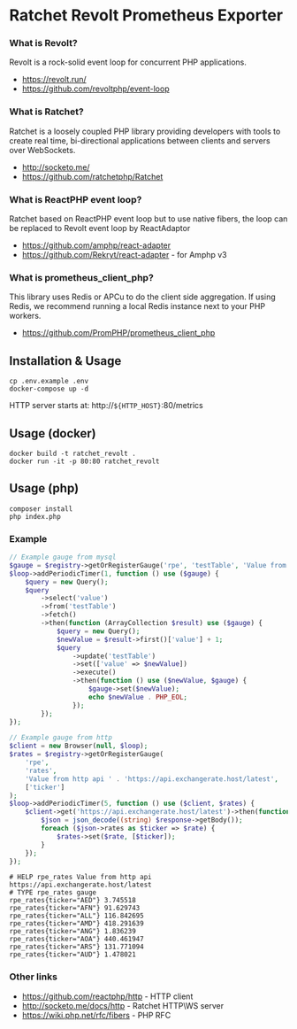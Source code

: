 # Ratchet Revolt Prometheus Exporter

### What is Revolt?

Revolt is a rock-solid event loop for concurrent PHP applications.

-   https://revolt.run/
-   https://github.com/revoltphp/event-loop

### What is Ratchet?

Ratchet is a loosely coupled PHP library providing developers with tools to create real time, bi-directional applications between clients and servers over WebSockets.

-   http://socketo.me/
-   https://github.com/ratchetphp/Ratchet

### What is ReactPHP event loop?

Ratchet based on ReactPHP event loop but to use native fibers, the loop can be replaced to Revolt event loop by ReactAdaptor

-   https://github.com/amphp/react-adapter
-   https://github.com/Rekryt/react-adapter - for Amphp v3

### What is prometheus_client_php?

This library uses Redis or APCu to do the client side aggregation. If using Redis, we recommend running a local Redis instance next to your PHP workers.

-   https://github.com/PromPHP/prometheus_client_php

## Installation & Usage
```shell
cp .env.example .env
docker-compose up -d
```

HTTP server starts at: http://`${HTTP_HOST}`:80/metrics

## Usage (docker)

```shell
docker build -t ratchet_revolt .
docker run -it -p 80:80 ratchet_revolt
```

## Usage (php)

```
composer install
php index.php
```

### Example
```php
// Example gauge from mysql
$gauge = $registry->getOrRegisterGauge('rpe', 'testTable', 'Value from mysql');
$loop->addPeriodicTimer(1, function () use ($gauge) {
    $query = new Query();
    $query
        ->select('value')
        ->from('testTable')
        ->fetch()
        ->then(function (ArrayCollection $result) use ($gauge) {
            $query = new Query();
            $newValue = $result->first()['value'] + 1;
            $query
                ->update('testTable')
                ->set(['value' => $newValue])
                ->execute()
                ->then(function () use ($newValue, $gauge) {
                    $gauge->set($newValue);
                    echo $newValue . PHP_EOL;
                });
        });
});

// Example gauge from http
$client = new Browser(null, $loop);
$rates = $registry->getOrRegisterGauge(
    'rpe',
    'rates',
    'Value from http api ' . 'https://api.exchangerate.host/latest',
    ['ticker']
);
$loop->addPeriodicTimer(5, function () use ($client, $rates) {
    $client->get('https://api.exchangerate.host/latest')->then(function (ResponseInterface $response) use ($rates) {
        $json = json_decode((string) $response->getBody());
        foreach ($json->rates as $ticker => $rate) {
            $rates->set($rate, [$ticker]);
        }
    });
});
```

```text
# HELP rpe_rates Value from http api https://api.exchangerate.host/latest
# TYPE rpe_rates gauge
rpe_rates{ticker="AED"} 3.745518
rpe_rates{ticker="AFN"} 91.629743
rpe_rates{ticker="ALL"} 116.842695
rpe_rates{ticker="AMD"} 418.291639
rpe_rates{ticker="ANG"} 1.836239
rpe_rates{ticker="AOA"} 440.461947
rpe_rates{ticker="ARS"} 131.771094
rpe_rates{ticker="AUD"} 1.478021
```

### Other links

-   https://github.com/reactphp/http - HTTP client
-   http://socketo.me/docs/http - Ratchet HTTP\WS server
-   https://wiki.php.net/rfc/fibers - PHP RFC
